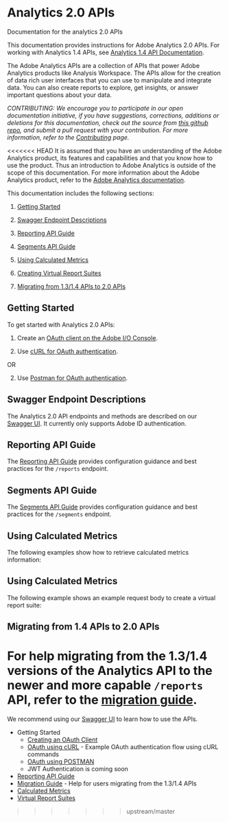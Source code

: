 # Analytics 2.0 APIs
Documentation for the analytics 2.0 APIs

This documentation provides instructions for Adobe Analytics 2.0 APIs. For working with Analytics 1.4 APIs, see [Analytics 1.4 API Documentation](https://github.com/AdobeDocs/analytics-1.4-apis).

The Adobe Analytics APIs are a collection of APIs that power Adobe Analytics products like Analysis Workspace. The APIs allow for the creation of data rich user interfaces that you can use to manipulate and integrate data. You can also create reports to explore, get insights, or answer important questions about your data.  


_CONTRIBUTING: We encourage you to participate in our open documentation initiative, if you have suggestions, corrections, additions or deletions for this documentation, check out the source from [this github repo](https://github.com/AdobeDocs/analytics-2.0-apis), and submit a pull request with your contribution. For more information, refer to the [Contributing](https://github.com/AdobeDocs/analytics-2.0-apis/blob/master/CONTRIBUTING.md) page._

<<<<<<< HEAD
It is assumed that you have an understanding of the Adobe Analytics product, its features and capabilities and that you know how to use the product. Thus an introduction to Adobe Analytics is outside of the scope of this documentation. For more information about the Adobe Analytics product, refer to the [Adobe Analytics documentation](https://marketing.adobe.com/resources/help/en_US/analytics/getting-started/).

This documentation includes the following sections:

1. [Getting Started](#getstart)

1. [Swagger Endpoint Descriptions](#endpoints)

1. [Reporting API Guide](#reporting)

1. [Segments API Guide](#segments)

1. [Using Calculated Metrics](#calcmet)

1. [Creating Virtual Report Suites](#virtual)

1. [Migrating from 1.3/1.4 APIs to 2.0 APIs](#migration)


## <a name="getstart">Getting Started</a>
To get started with Analytics 2.0 APIs:

1. Create an [OAuth client on the Adobe I/O Console](create-oauth-client.md).

2. Use [cURL for OAuth authentication](oauth-curl.md).

OR

2. Use [Postman for OAuth authentication](oauth-postman.md).


## <a name="endpoints">Swagger Endpoint Descriptions</a>
The Analytics 2.0 API endpoints and methods are described on our [Swagger UI](https://adobedocs.github.io/analytics-2.0-apis/). It currently only supports Adobe ID authentication.

## <a name="reporting">Reporting API Guide</a>
The [Reporting API Guide](reporting-guide.md) provides configuration guidance and best practices for the ```/reports``` endpoint.

## <a name="segments">Segments API Guide</a>
The [Segments API Guide](https://github.com/AdobeDocs/analytics-2.0-apis/blob/master/reporting-guide.md) provides configuration guidance and best practices for the ```/segments``` endpoint.


## <a name="calcmet">Using Calculated Metrics</a>
The following examples show how to retrieve calculated metrics information:

## <a name="virtual">Using Calculated Metrics</a>
The following example shows an example request body to create a virtual report suite:


## <a name="getstart">Migrating from 1.4 APIs to 2.0 APIs</a>
For help migrating from the 1.3/1.4 versions of the Analytics API to the newer and more capable ```/reports``` API, refer to the [migration guide](migration-guide.md).
=======
We recommend using our [Swagger UI](https://adobedocs.github.io/analytics-2.0-apis/) to learn how to use the APIs.

* Getting Started
  * [Creating an OAuth Client](create-oauth-client.md)
  * [OAuth using cURL](oauth-curl.md) - Example OAuth authentication flow using cURL commands
  * [OAuth using POSTMAN](oauth-postman.md)
  * JWT Authentication is coming soon
* [Reporting API Guide](reporting-guide.md)
* [Migration Guide](migration-guide.md) - Help for users migrating from the 1.3/1.4 APIs
* [Calculated Metrics](calculatedmetrics.md)
* [Virtual Report Suites](virtualreportsuites.md)
>>>>>>> upstream/master
